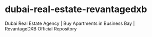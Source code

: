 # dubai-real-estate-revantagedxb
Dubai Real Estate Agency | Buy Apartments in Business Bay | RevantageDXB Official Repository
